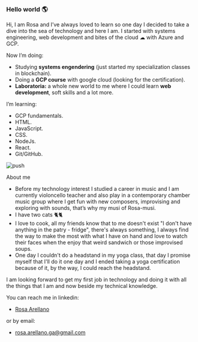 ### Hello world 🌎

Hi, I am Rosa and I’ve always loved to learn so one day I decided to take a dive into the sea of technology and here I am. I started with systems engineering, web development and bites of the cloud ☁ with Azure and GCP.

Now I’m doing:

-	Studying **systems engendering**  (just started my specialization classes in blockchain).
-	Doing a **GCP course** with google cloud (looking for the certification).
-	**Laboratoria:** a whole new world to me where I could learn **web development**, soft skills and a lot more.


I’m learning:

-	GCP fundamentals.
-	HTML.
-	JavaScript.
-	CSS.
-	NodeJs.
-	React.
-	Git/GitHub.

<img align="center" src='https://www.animatedimages.org/data/media/134/animated-dividing-line-image-0140.gif' alt="push">


About me

- Before my technology interest I studied a career in music and I am currently violoncello teacher and also play in a contemporary chamber music group where I get fun with new composers, improvising and exploring with sounds, that’s why my musi of Rosa-musi.
- I have two cats 🐈🐈‍
- I love to cook, all my friends know that to me doesn't exist "I don't have anything in the patry - fridge", there's always something, I always find the way to make the most with what I have on hand and love to watch their faces when the enjoy that weird sandwich or those improvised soups.
- One day I couldn't do a headstand in my yoga class, that day I promise myself that I'll do it one day and I ended taking a yoga certification because of it, by the way, I could reach the headstand.

I am looking forward to get my first job in technology and doing it with all the things that I am and now beside my technical knowledge.

You can reach me in linkedin:
-	[Rosa Arellano](https://www.linkedin.com/in/rosa-arellano/)

or by email:
-	rosa.arellano.ga@gmail.com
